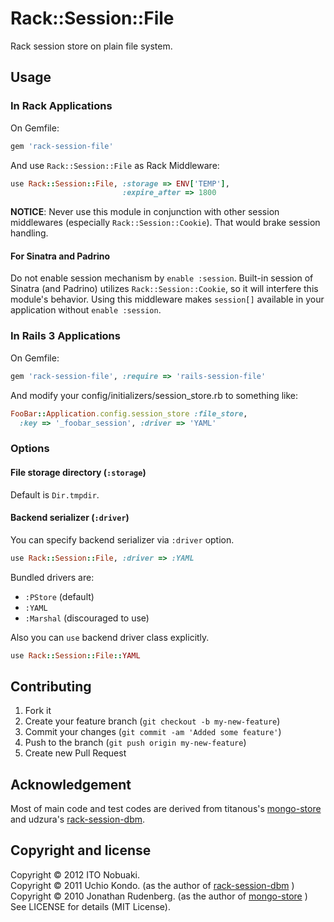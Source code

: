 # Rack::Session::File

Rack session store on plain file system.

## Usage

### In Rack Applications

On Gemfile:

```ruby
gem 'rack-session-file'
```

And use `Rack::Session::File` as Rack Middleware:

```ruby
use Rack::Session::File, :storage => ENV['TEMP'],
                         :expire_after => 1800
```

**NOTICE**: Never use this module in conjunction with other session middlewares (especially `Rack::Session::Cookie`).  That would brake session handling.

#### For Sinatra and Padrino

Do not enable session mechanism by `enable :session`.  Built-in session of Sinatra (and Padrino) utilizes `Rack::Session::Cookie`, so it will interfere this module's behavior.  Using this middleware makes `session[]` available in your application without `enable :session`.

### In Rails 3 Applications

On Gemfile:

```ruby
gem 'rack-session-file', :require => 'rails-session-file'
```

And modify your config/initializers/session_store.rb to something like:

```ruby
FooBar::Application.config.session_store :file_store,
  :key => '_foobar_session', :driver => 'YAML'
```

### Options

#### File storage directory (`:storage`)

Default is `Dir.tmpdir`.

#### Backend serializer (`:driver`)

You can specify backend serializer via `:driver` option.

```ruby
use Rack::Session::File, :driver => :YAML
```

Bundled drivers are:

* `:PStore` (default)
* `:YAML`
* `:Marshal` (discouraged to use)

Also you can `use` backend driver class explicitly.

```ruby
use Rack::Session::File::YAML
```

## Contributing

1. Fork it
2. Create your feature branch (`git checkout -b my-new-feature`)
3. Commit your changes (`git commit -am 'Added some feature'`)
4. Push to the branch (`git push origin my-new-feature`)
5. Create new Pull Request

## Acknowledgement

Most of main code and test codes are derived from
titanous's [mongo-store](https://github.com/titanous/mongo-store)
and udzura's [rack-session-dbm](https://github.com/udzura/rack-session-dbm).

## Copyright and license

Copyright © 2012 ITO Nobuaki.  
Copyright © 2011 Uchio Kondo. (as the author of
  [rack-session-dbm](https://github.com/udzura/rack-session-dbm) )  
Copyright © 2010 Jonathan Rudenberg. (as the author of
  [mongo-store](https://github.com/titanous/mongo-store) )  
See LICENSE for details (MIT License).
